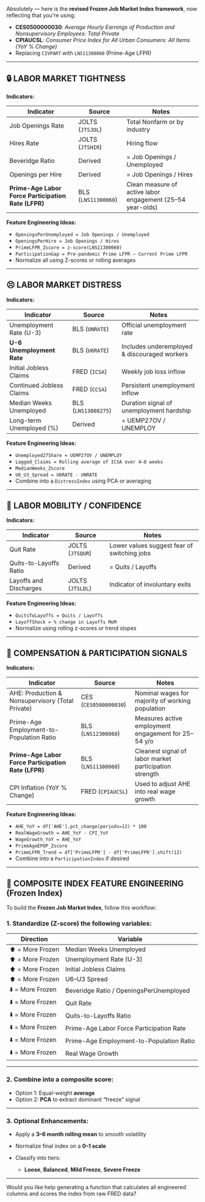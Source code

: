 Absolutely — here is the **revised Frozen Job Market Index framework**, now reflecting that you're using:

* **CES0500000030**: *Average Hourly Earnings of Production and Nonsupervisory Employees: Total Private*
* **CPIAUCSL**: *Consumer Price Index for All Urban Consumers: All Items (YoY % Change)*
* Replacing `CIVPART` with `LNS11300060` (Prime-Age LFPR)

---

## 🔒 LABOR MARKET TIGHTNESS

**Indicators:**

| Indicator                                           | Source              | Notes                                                      |
| --------------------------------------------------- | ------------------- | ---------------------------------------------------------- |
| Job Openings Rate                                   | JOLTS (`JTSJOL`)    | Total Nonfarm or by industry                               |
| Hires Rate                                          | JOLTS (`JTSHIR`)    | Hiring flow                                                |
| Beveridge Ratio                                     | Derived             | = Job Openings / Unemployed                                |
| Openings per Hire                                   | Derived             | = Job Openings / Hires                                     |
| **Prime-Age Labor Force Participation Rate (LFPR)** | BLS (`LNS11300060`) | Clean measure of active labor engagement (25–54 year-olds) |

**Feature Engineering Ideas:**

* `OpeningsPerUnemployed = Job Openings / Unemployed`
* `OpeningsPerHire = Job Openings / Hires`
* `PrimeLFPR_Zscore = z-score(LNS11300060)`
* `ParticipationGap = Pre-pandemic Prime LFPR – Current Prime LFPR`
* Normalize all using Z-scores or rolling averages

---

## 😣 LABOR MARKET DISTRESS

**Indicators:**

| Indicator                 | Source              | Notes                                        |
| ------------------------- | ------------------- | -------------------------------------------- |
| Unemployment Rate (U-3)   | BLS (`UNRATE`)      | Official unemployment rate                   |
| **U-6 Unemployment Rate** | BLS (`U6RATE`)      | Includes underemployed & discouraged workers |
| Initial Jobless Claims    | FRED (`ICSA`)       | Weekly job loss inflow                       |
| Continued Jobless Claims  | FRED (`CCSA`)       | Persistent unemployment inflow               |
| Median Weeks Unemployed   | BLS (`LNS13008275`) | Duration signal of unemployment hardship     |
| Long-term Unemployed (%)  | Derived             | = UEMP27OV / UNEMPLOY                        |

**Feature Engineering Ideas:**

* `Unemployed27Share = UEMP27OV / UNEMPLOY`
* `Lagged_Claims = Rolling average of ICSA over 4–8 weeks`
* `MedianWeeks_Zscore`
* `U6_U3_Spread = U6RATE - UNRATE`
* Combine into a `DistressIndex` using PCA or averaging

---

## 🔁 LABOR MOBILITY / CONFIDENCE

**Indicators:**

| Indicator              | Source           | Notes                                       |
| ---------------------- | ---------------- | ------------------------------------------- |
| Quit Rate              | JOLTS (`JTSQUR`) | Lower values suggest fear of switching jobs |
| Quits-to-Layoffs Ratio | Derived          | = Quits / Layoffs                           |
| Layoffs and Discharges | JOLTS (`JTSLDL`) | Indicator of involuntary exits              |

**Feature Engineering Ideas:**

* `QuitsToLayoffs = Quits / Layoffs`
* `LayoffShock = % change in Layoffs MoM`
* Normalize using rolling z-scores or trend slopes

---

## 💸 COMPENSATION & PARTICIPATION SIGNALS

**Indicators:**

| Indicator                                           | Source                | Notes                                                  |
| --------------------------------------------------- | --------------------- | ------------------------------------------------------ |
| AHE: Production & Nonsupervisory (Total Private)    | CES (`CES0500000030`) | Nominal wages for majority of working population       |
| Prime-Age Employment-to-Population Ratio            | BLS (`LNS12300060`)   | Measures active employment engagement for 25–54 y/o    |
| **Prime-Age Labor Force Participation Rate (LFPR)** | BLS (`LNS11300060`)   | Cleanest signal of labor market participation strength |
| CPI Inflation (YoY % Change)                        | FRED (`CPIAUCSL`)     | Used to adjust AHE into real wage growth               |

**Feature Engineering Ideas:**

* `AHE_YoY = df['AHE'].pct_change(periods=12) * 100`
* `RealWageGrowth = AHE_YoY - CPI_YoY`
* `WageGrowth_YoY = AHE_YoY`
* `PrimeAgeEPOP_Zscore`
* `PrimeLFPR_Trend = df['PrimeLFPR'] - df['PrimeLFPR'].shift(12)`
* Combine into a `ParticipationIndex` if desired

---

## 🧊 COMPOSITE INDEX FEATURE ENGINEERING (Frozen Index)

To build the **Frozen Job Market Index**, follow this workflow:

### 1. **Standardize (Z-score)** the following variables:

| Direction        | Variable                                 |
| ---------------- | ---------------------------------------- |
| ⬆️ = More Frozen | Median Weeks Unemployed                  |
| ⬆️ = More Frozen | Unemployment Rate (U-3)                  |
| ⬆️ = More Frozen | Initial Jobless Claims                   |
| ⬆️ = More Frozen | U6–U3 Spread                             |
| ⬇️ = More Frozen | Beveridge Ratio / OpeningsPerUnemployed  |
| ⬇️ = More Frozen | Quit Rate                                |
| ⬇️ = More Frozen | Quits-to-Layoffs Ratio                   |
| ⬇️ = More Frozen | Prime-Age Labor Force Participation Rate |
| ⬇️ = More Frozen | Prime-Age Employment-to-Population Ratio |
| ⬇️ = More Frozen | Real Wage Growth                         |

---

### 2. **Combine** into a composite score:

* Option 1: Equal-weight **average**
* Option 2: **PCA** to extract dominant “freeze” signal

---

### 3. **Optional Enhancements**:

* Apply a **3–6 month rolling mean** to smooth volatility
* Normalize final index on a **0–1 scale**
* Classify into tiers:

  * **Loose**, **Balanced**, **Mild Freeze**, **Severe Freeze**

---

Would you like help generating a function that calculates all engineered columns and scores the index from raw FRED data?
